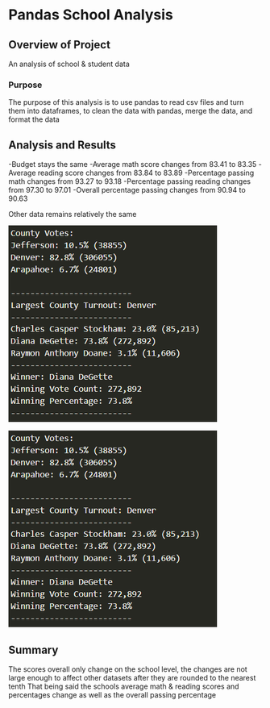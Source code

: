 # Pandas School Analysis

## Overview of Project
An analysis of school & student data

### Purpose
The purpose of this analysis is to use pandas to read csv files and turn them into dataframes, to clean the data with pandas, merge the data, and format the data

## Analysis and Results
-Budget stays the same
-Average math score changes from 83.41 to 83.35
-Average reading score changes from 83.84 to 83.89
-Percentage passing math changes from 93.27 to 93.18
-Percentage passing reading changes from 97.30 to 97.01
-Overall percentage passing changes from 90.94 to 90.63

Other data remains relatively the same

![before](https://raw.githubusercontent.com/Queach/election_analysis/main/Resources/Election%20Results.png "before")

![after](https://raw.githubusercontent.com/Queach/election_analysis/main/Resources/Election%20Results.png "after")

## Summary

The scores overall only change on the school level, the changes are not large enough to affect other datasets after they are rounded to the nearest tenth
That being said the schools average math & reading scores and percentages change as well as the overall passing percentage